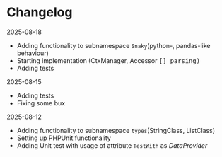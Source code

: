 # Changelog

<time datetime="2025-08-18">2025-08-18</time>

- Adding functionality to subnamespace ```Snaky```(python-, pandas-like behaviour)
- Starting implementation (CtxManager, Accessor <kbd>[]<kbd> parsing)
- Adding tests

<time datetime="2025-08-15">2025-08-15</time>

- Adding tests
- Fixing some bux

<time datetime="2025-08-12">2025-08-12</time>

- Adding functionality to subnamespace ```types```(StringClass, ListClass)
- Setting up PHPUnit functionality
- Adding Unit test with usage of attribute ```TestWith``` as <var>DataProvider</var>